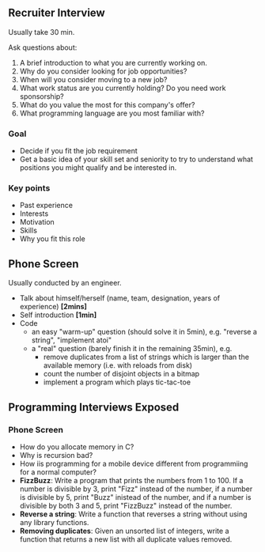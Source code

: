 ## Recruiter Interview

Usually take 30 min.

Ask questions about:

1. A brief introduction to what you are currently working on.
2. Why do you consider looking for job opportunities?
3. When will you consider moving to a new job?
4. What work status are you currently holding? Do you need work sponsorship?
5. What do you value the most for this company's offer?
6. What programming language are you most familiar with?

### Goal 
- Decide if you fit the job requirement
- Get a basic idea of your skill set and seniority to try to understand what positions you might qualify and be interested in.

### Key points
- Past experience
- Interests
- Motivation
- Skills
- Why you fit this role 


## Phone Screen

Usually conducted by an engineer.

- Talk about himself/herself (name, team, designation, years of experience) **\[2mins\]**
- Self introduction **\[1min\]**
- Code 
    - an easy "warm-up" question (should solve it in 5min), e.g. "reverse a string", "implement atoi"
    - a "real" question (barely finish it in the remaining 35min), e.g.
        - remove duplicates from a list of strings which is larger than the available memory (i.e. with reloads from disk)
        - count the number of disjoint objects in a bitmap
        - implement a program which plays tic-tac-toe

## Programming Interviews Exposed

### Phone Screen

- How do you allocate memory in C?
- Why is recursion bad?
- How iis programming for a mobile device different from programmiing for a normal computer?
- **FizzBuzz**: Write a program that prints the numbers from 1 to 100. If a number is divisible by 3, print "Fizz" instead of the number, if a number is divisible by 5, print "Buzz" inistead of the number, and if a number is divisible by both 3 and 5, print "FizzBuzz" instead of the number.
- **Reverse a string**: Write a function that reverses a string without using any library functions.
- **Removing duplicates**: Given an unsorted list of integers, write a function that returns a new list with all duplicate values removed.
